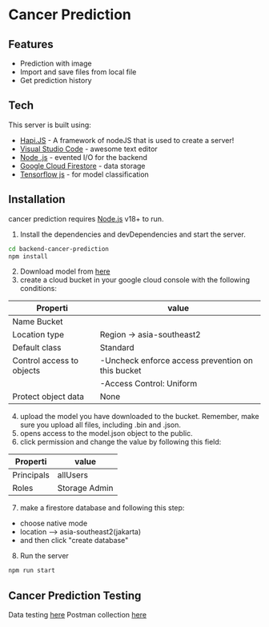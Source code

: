 # Cancer Prediction

## Features

- Prediction with image
- Import and save files from local file
- Get prediction history


## Tech

This server is built using:

- [Hapi.JS](https://hapi.dev/) - A framework of nodeJS that is used to create a server!
- [Visual Studio Code](https://code.visualstudio.com/) - awesome text editor
- [Node .js](https://nodejs.org/) - evented I/O for the backend
- [Google Cloud Firestore](https://console.cloud.google.com/projectselector2/firestore/databases?referrer=search&authuser=2&hl=en&organizationId=112315058424&supportedpurview=project) - data storage 
- [Tensorflow js](https://www.tensorflow.org/js/guide/nodejs) - for model classification


## Installation

cancer prediction requires [Node.js](https://nodejs.org/) v18+ to run.

1. Install the dependencies and devDependencies and start the server.

```sh
cd backend-cancer-prediction
npm install
```

2. Download model from [here](https://github.com/dicodingacademy/a658-machine-learning-googlecloud/releases/download/submissions/submissions-model.zip)
3. create a cloud bucket in your google cloud console with the following conditions:

| Properti | value |
| ------ | ------ |
| Name Bucket | <your own bucket name> |
| Location type | Region -> asia-southeast2 |
| Default class | Standard |
| Control access to objects | -Uncheck enforce access prevention on this bucket |
|  | -Access Control: Uniform |
| Protect object data | None |

4. upload the model you have downloaded to the bucket. Remember, make sure you upload all files, including .bin and .json.
5. opens access to the model.json object to the public. 
6. click permission and change the value by following this field:

| Properti | value |
| ------ | ------ |
| Principals | allUsers |
| Roles | Storage Admin |

7. make a firestore database and following this step:
- choose native mode
- location --> asia-southeast2(jakarta)
- and then click "create database"

8. Run the server
```sh
npm run start 
```
## Cancer Prediction Testing

Data testing [here](https://github.com/dicodingacademy/a658-machine-learning-googlecloud/releases/download/submissions/data-test-submissions.zip)
Postman collection [here](https://www.postman.com/martian-meadow-395608/workspace/tenan-capstone-project-c23-pc620/collection/26683223-4e9cd0b8-56ac-46f4-8865-d411513cdabd?action=share&creator=26683223)

